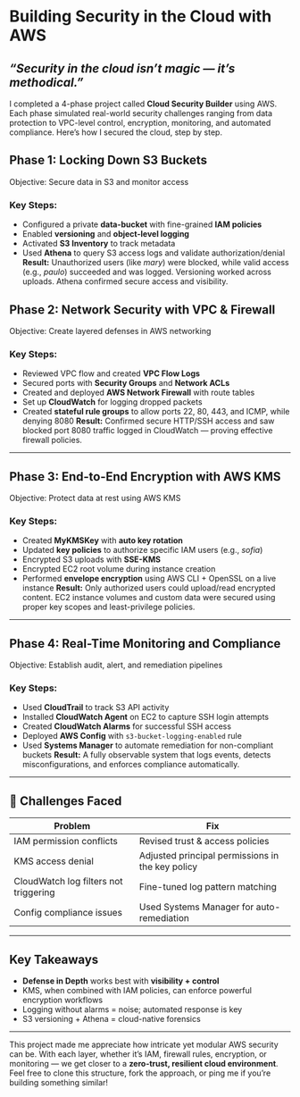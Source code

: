 # Building Security in the Cloud with AWS 

## *“Security in the cloud isn’t magic — it’s methodical.”*

I completed a 4-phase project called **Cloud Security Builder** using AWS. Each phase simulated real-world security challenges ranging from data protection to VPC-level control, encryption, monitoring, and automated compliance. Here’s how I secured the cloud, step by step.

## Phase 1: Locking Down S3 Buckets
Objective: Secure data in S3 and monitor access
### Key Steps:
- Configured a private **data-bucket** with fine-grained **IAM policies**
- Enabled **versioning** and **object-level logging**
- Activated **S3 Inventory** to track metadata
- Used **Athena** to query S3 access logs and validate authorization/denial
**Result:** Unauthorized users (like *mary*) were blocked, while valid access (e.g., *paulo*) succeeded and was logged. Versioning worked across uploads. Athena confirmed secure access and visibility.

## Phase 2: Network Security with VPC & Firewall
Objective: Create layered defenses in AWS networking
### Key Steps:
- Reviewed VPC flow and created **VPC Flow Logs**
- Secured ports with **Security Groups** and **Network ACLs**
- Created and deployed **AWS Network Firewall** with route tables
- Set up **CloudWatch** for logging dropped packets
- Created **stateful rule groups** to allow ports 22, 80, 443, and ICMP, while denying 8080
**Result:** Confirmed secure HTTP/SSH access and saw blocked port 8080 traffic logged in CloudWatch — proving effective firewall policies.

---

## Phase 3: End-to-End Encryption with AWS KMS
Objective: Protect data at rest using AWS KMS
### Key Steps:
- Created **MyKMSKey** with **auto key rotation**
- Updated **key policies** to authorize specific IAM users (e.g., *sofia*)
- Encrypted S3 uploads with **SSE-KMS**
- Encrypted EC2 root volume during instance creation
- Performed **envelope encryption** using AWS CLI + OpenSSL on a live instance
**Result:** Only authorized users could upload/read encrypted content. EC2 instance volumes and custom data were secured using proper key scopes and least-privilege policies.

---

## Phase 4: Real-Time Monitoring and Compliance
Objective: Establish audit, alert, and remediation pipelines
### Key Steps:
- Used **CloudTrail** to track S3 API activity
- Installed **CloudWatch Agent** on EC2 to capture SSH login attempts
- Created **CloudWatch Alarms** for successful SSH access
- Deployed **AWS Config** with `s3-bucket-logging-enabled` rule
- Used **Systems Manager** to automate remediation for non-compliant buckets
**Result:** A fully observable system that logs events, detects misconfigurations, and enforces compliance automatically.

---

## 🔄 Challenges Faced

|  Problem |  Fix |
|-----------|--------|
| IAM permission conflicts | Revised trust & access policies |
| KMS access denial | Adjusted principal permissions in the key policy |
| CloudWatch log filters not triggering | Fine-tuned log pattern matching |
| Config compliance issues | Used Systems Manager for auto-remediation |

---

## Key Takeaways

- **Defense in Depth** works best with **visibility + control**
- KMS, when combined with IAM policies, can enforce powerful encryption workflows
- Logging without alarms = noise; automated response is key
- S3 versioning + Athena = cloud-native forensics

---

This project made me appreciate how intricate yet modular AWS security can be. With each layer, whether it’s IAM, firewall rules, encryption, or monitoring — we get closer to a **zero-trust, resilient cloud environment**.
Feel free to clone this structure, fork the approach, or ping me if you’re building something similar!
